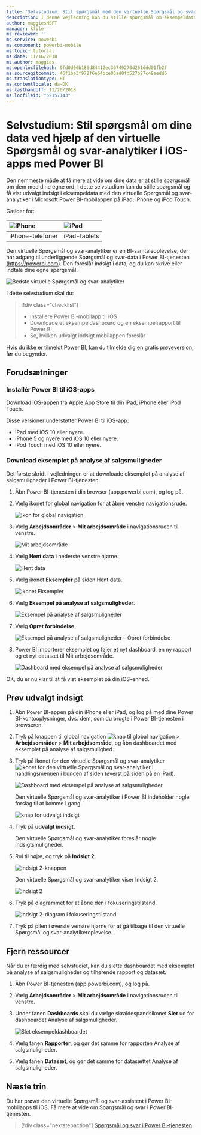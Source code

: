 ```yaml
---
title: 'Selvstudium: Stil spørgsmål med den virtuelle Spørgsmål og svar-analytiker i iOS-apps'
description: I denne vejledning kan du stille spørgsmål om eksempeldata med dine egne ord ved hjælp af den virtuelle Spørgsmål og svar-analytiker i Power BI-mobilappen på din iOS-enhed.
author: maggiesMSFT
manager: kfile
ms.reviewer: ''
ms.service: powerbi
ms.component: powerbi-mobile
ms.topic: tutorial
ms.date: 11/16/2018
ms.author: maggies
ms.openlocfilehash: 9fd0d06b186d84412ec36749270d261ddd01fb2f
ms.sourcegitcommit: 46f1ba3f972f6e64bce05ad0fd527b27c49aedd6
ms.translationtype: HT
ms.contentlocale: da-DK
ms.lasthandoff: 11/20/2018
ms.locfileid: "52157143"
---
```

# <a name="tutorial-ask-questions-about-your-data-with-the-qa-virtual-analyst-in-the-power-bi-ios-apps"></a>Selvstudium: Stil spørgsmål om dine data ved hjælp af den virtuelle Spørgsmål og svar-analytiker i iOS-apps med Power BI

Den nemmeste måde at få mere at vide om dine data er at stille spørgsmål om dem med dine egne ord. I dette selvstudium kan du stille spørgsmål og få vist udvalgt indsigt i eksempeldata med den virtuelle Spørgsmål og svar-analytiker i Microsoft Power BI-mobilappen på iPad, iPhone og iPod Touch. 

Gælder for:

| ![iPhone](./media/tutorial-mobile-apps-ios-qna/iphone-logo-50-px.png) | ![iPad](./media/tutorial-mobile-apps-ios-qna/ipad-logo-50-px.png) |
|:--- |:--- |
| iPhone-telefoner |iPad-tablets |

Den virtuelle Spørgsmål og svar-analytiker er en BI-samtaleoplevelse, der har adgang til underliggende Spørgsmål og svar-data i Power BI-tjenesten [(https://powerbi.com)](https://powerbi.com). Den foreslår indsigt i data, og du kan skrive eller indtale dine egne spørgsmål.

![Bedste virtuelle Spørgsmål og svar-analytiker](./media/tutorial-mobile-apps-ios-qna/power-bi-ios-q-n-a-top-sale-intro.png)

I dette selvstudium skal du:

> [!div class="checklist"]
> * Installere Power BI-mobilapp til iOS
> * Downloade et eksempeldashboard og en eksempelrapport til Power BI
> * Se, hvilken udvalgt indsigt mobilappen foreslår

Hvis du ikke er tilmeldt Power BI, kan du [tilmelde dig en gratis prøveversion](https://app.powerbi.com/signupredirect?pbi_source=web), før du begynder.

## <a name="prerequisites"></a>Forudsætninger

### <a name="install-the-power-bi-for-ios-app"></a>Installér Power BI til iOS-apps
[Download iOS-appen](http://go.microsoft.com/fwlink/?LinkId=522062 "Download iPhone-appen") fra Apple App Store til din iPad, iPhone eller iPod Touch.

Disse versioner understøtter Power BI til iOS-app:
- iPad med iOS 10 eller nyere.
- iPhone 5 og nyere med iOS 10 eller nyere. 
- iPod Touch med iOS 10 eller nyere.

### <a name="download-the-opportunity-analysis-sample"></a>Download eksemplet på analyse af salgsmuligheder
Det første skridt i vejledningen er at downloade eksemplet på analyse af salgsmuligheder i Power BI-tjenesten.

1. Åbn Power BI-tjenesten i din browser (app.powerbi.com), og log på.

1. Vælg ikonet for global navigation for at åbne venstre navigationsrude.

    ![ikon for global navigation](./media/tutorial-mobile-apps-ios-qna/power-bi-android-quickstart-global-nav-icon.png)

2. Vælg **Arbejdsområder** > **Mit arbejdsområde** i navigationsruden til venstre.

    ![Mit arbejdsområde](./media/tutorial-mobile-apps-ios-qna/power-bi-android-quickstart-my-workspace.png)

3. Vælg **Hent data** i nederste venstre hjørne.
   
    ![Hent data](./media/tutorial-mobile-apps-ios-qna/power-bi-get-data.png)

3. Vælg ikonet **Eksempler** på siden Hent data.
   
   ![Ikonet Eksempler](./media/tutorial-mobile-apps-ios-qna/power-bi-samples-icon.png)

4. Vælg **Eksempel på analyse af salgsmuligheder**.
 
    ![Eksempel på analyse af salgsmuligheder](./media/tutorial-mobile-apps-ios-qna/power-bi-oa.png)
 
8. Vælg **Opret forbindelse**.  
  
   ![Eksempel på analyse af salgsmuligheder – Opret forbindelse](./media/tutorial-mobile-apps-ios-qna/opportunity-connect.png)
   
5. Power BI importerer eksemplet og føjer et nyt dashboard, en ny rapport og et nyt datasæt til Mit arbejdsområde.
   
   ![Dashboard med eksempel på analyse af salgsmuligheder](./media/tutorial-mobile-apps-ios-qna/power-bi-service-opportunity-sample.png)

OK, du er nu klar til at få vist eksemplet på din iOS-enhed.

## <a name="try-featured-insights"></a>Prøv udvalgt indsigt
1. Åbn Power BI-appen på din iPhone eller iPad, og log på med dine Power BI-kontooplysninger, dvs. dem, som du brugte i Power BI-tjenesten i browseren.

1.  Tryk på knappen til global navigation ![knap til global navigation](./media/tutorial-mobile-apps-ios-qna/power-bi-iphone-global-nav-button.png) > **Arbejdsområder** > **Mit arbejdsområde**, og åbn dashboardet med eksemplet på analyse af salgsmulighed.

2. Tryk på ikonet for den virtuelle Spørgsmål og svar-analytiker ![Ikonet for den virtuelle Spørgsmål og svar-analytiker](./media/tutorial-mobile-apps-ios-qna/power-bi-ios-q-n-a-icon.png) i handlingsmenuen i bunden af siden (øverst på siden på en iPad).

     ![Dashboard med eksempel på analyse af salgsmuligheder](./media/tutorial-mobile-apps-ios-qna/power-bi-ios-qna-opportunity-analysis.png)

     Den virtuelle Spørgsmål og svar-analytiker i Power BI indeholder nogle forslag til at komme i gang.

     ![knap for udvalgt indsigt](./media/tutorial-mobile-apps-ios-qna/power-bi-ios-qna-suggest-insights.png)
3. Tryk på **udvalgt indsigt**.

     Den virtuelle Spørgsmål og svar-analytiker foreslår nogle indsigtsmuligheder.
4. Rul til højre, og tryk på **Indsigt 2**.

    ![Indsigt 2-knappen](./media/tutorial-mobile-apps-ios-qna/power-bi-ios-qna-suggest-insight-2.png)

     Den virtuelle Spørgsmål og svar-analytiker viser Indsigt 2.

    ![Indsigt 2](./media/tutorial-mobile-apps-ios-qna/power-bi-ios-qna-show-insight-2.png)
5. Tryk på diagrammet for at åbne den i fokuseringstilstand.

    ![Indsigt 2-diagram i fokuseringstilstand](./media/tutorial-mobile-apps-ios-qna/power-bi-ios-qna-open-insight-2.png)
6. Tryk på pilen i øverste venstre hjørne for at gå tilbage til den virtuelle Spørgsmål og svar-analytikeroplevelse.

## <a name="clean-up-resources"></a>Fjern ressourcer

Når du er færdig med selvstudiet, kan du slette dashboardet med eksemplet på analyse af salgsmuligheder og tilhørende rapport og datasæt.

1. Åbn Power BI-tjenesten (app.powerbi.com), og log på.

2. Vælg **Arbejdsområder** > **Mit arbejdsområde** i navigationsruden til venstre.

3. Under fanen **Dashboards** skal du vælge skraldespandsikonet **Slet** ud for dashboardet Analyse af salgsmuligheder.

    ![Slet eksempeldashboardet](./media/tutorial-mobile-apps-ios-qna/power-bi-service-delete-opportunity-sample.png)

4. Vælg fanen **Rapporter**, og gør det samme for rapporten Analyse af salgsmuligheder.

5. Vælg fanen **Datasæt**, og gør det samme for datasættet Analyse af salgsmuligheder.


## <a name="next-steps"></a>Næste trin

Du har prøvet den virtuelle Spørgsmål og svar-assistent i Power BI-mobilapps til iOS. Få mere at vide om Spørgsmål og svar i Power BI-tjenesten.
> [!div class="nextstepaction"]
> [Spørgsmål og svar i Power BI-tjenesten](../end-user-q-and-a.md)

